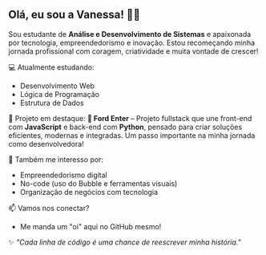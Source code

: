 ## Olá, eu sou a Vanessa! 👋✨

Sou estudante de **Análise e Desenvolvimento de Sistemas** e apaixonada por tecnologia, empreendedorismo e inovação. Estou recomeçando minha jornada profissional com coragem, criatividade e muita vontade de crescer!

💻 Atualmente estudando:
- Desenvolvimento Web
- Lógica de Programação
- Estrutura de Dados


🚀 Projeto em destaque:
**🔧 Ford Enter** – Projeto fullstack que une front-end com **JavaScript** e back-end com **Python**, pensado para criar soluções eficientes, modernas e integradas. Um passo importante na minha jornada como desenvolvedora!

🌱 Também me interesso por:
- Empreendedorismo digital
- No-code (uso do Bubble e ferramentas visuais)
- Organização de negócios com tecnologia

📫 Vamos nos conectar?
- Me manda um "oi" aqui no GitHub mesmo!

✨ *"Cada linha de código é uma chance de reescrever minha história."*
